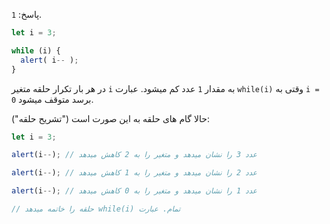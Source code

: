 پاسخ: `1`.

```js run
let i = 3;

while (i) {
  alert( i-- );
}
```

در هر بار تکرار حلقه متغیر `i` به مقدار `1` عدد کم میشود. عبارت `while(i)` وقتی به `i = 0` برسد متوقف میشود.

حالا گام های حلقه به این صورت است ("تشریح حلقه"):

```js
let i = 3;

alert(i--); // عدد 3 را نشان میدهد و متغیر را به 2 کاهش میدهد

alert(i--); // عدد 2 را نشان میدهد و متغیر را به 1 کاهش میدهد 

alert(i--); // عدد 1 را نشان میدهد و متغیر را به 0 کاهش میدهد

// حلقه را خاتمه میدهد while(i) تمام. عبارت
```
